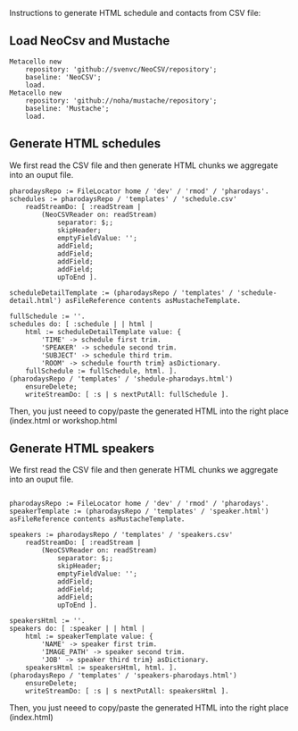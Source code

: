 Instructions to generate HTML schedule and contacts from CSV file:

## Load NeoCsv and Mustache
```smalltalk
Metacello new
	repository: 'github://svenvc/NeoCSV/repository';
	baseline: 'NeoCSV';
	load.
Metacello new
	repository: 'github://noha/mustache/repository';
	baseline: 'Mustache';
	load.
```

## Generate HTML schedules
We first read the CSV file and then generate HTML chunks we aggregate into an ouput file.
```smalltalk
pharodaysRepo := FileLocator home / 'dev' / 'rmod' / 'pharodays'.
schedules := pharodaysRepo / 'templates' / 'schedule.csv' 
	readStreamDo: [ :readStream |
		(NeoCSVReader on: readStream)
			separator: $;;
			skipHeader;
			emptyFieldValue: '';
			addField;
			addField;
			addField;
			addField;
			upToEnd ].
		
scheduleDetailTemplate := (pharodaysRepo / 'templates' / 'schedule-detail.html') asFileReference contents asMustacheTemplate.

fullSchedule := ''.
schedules do: [ :schedule | | html |
	html := scheduleDetailTemplate value: { 
		'TIME' -> schedule first trim. 
		'SPEAKER' -> schedule second trim.
		'SUBJECT' -> schedule third trim.
		'ROOM' -> schedule fourth trim} asDictionary.
	fullSchedule := fullSchedule, html. ].
(pharodaysRepo / 'templates' / 'shedule-pharodays.html')
	ensureDelete;
	writeStreamDo: [ :s | s nextPutAll: fullSchedule ].
```
Then, you just neeed to copy/paste the generated HTML into the right place (index.html or workshop.html

## Generate HTML speakers
We first read the CSV file and then generate HTML chunks we aggregate into an ouput file.
```smalltalk

pharodaysRepo := FileLocator home / 'dev' / 'rmod' / 'pharodays'.
speakerTemplate := (pharodaysRepo / 'templates' / 'speaker.html') asFileReference contents asMustacheTemplate.

speakers := pharodaysRepo / 'templates' / 'speakers.csv' 
	readStreamDo: [ :readStream |
		(NeoCSVReader on: readStream)
			separator: $;;
			skipHeader;
			emptyFieldValue: '';
			addField;
			addField;
			addField;
			upToEnd ].

speakersHtml := ''.
speakers do: [ :speaker | | html |
	html := speakerTemplate value: { 
		'NAME' -> speaker first trim. 
		'IMAGE_PATH' -> speaker second trim.
		'JOB' -> speaker third trim} asDictionary.
	speakersHtml := speakersHtml, html. ].
(pharodaysRepo / 'templates' / 'speakers-pharodays.html')
	ensureDelete;
	writeStreamDo: [ :s | s nextPutAll: speakersHtml ].
```
Then, you just neeed to copy/paste the generated HTML into the right place (index.html)
